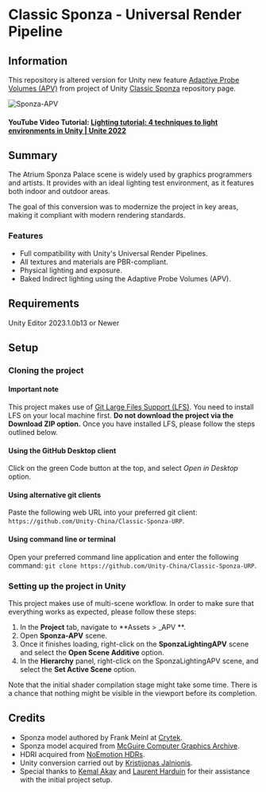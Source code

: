 # Classic Sponza - Universal Render Pipeline

## Information

This repository is altered version for Unity new feature [Adaptive Probe Volumes (APV)](https://portal.productboard.com/unity/1-unity-platform-rendering-visual-effects/c/2048-adaptive-probe-volumes-apv-urp) from project of Unity [Classic Sponza](https://github.com/Unity-Technologies/Classic-Sponza) repository page.

![Sponza-APV](ClassicSponza_UnityRemaster.jpg)

#### YouTube Video Tutorial: [Lighting tutorial: 4 techniques to light environments in Unity | Unite 2022](https://www.youtube.com/watch?v=DlxuvvYZO4Q&t=922s)

## Summary

The Atrium Sponza Palace scene is widely used by graphics programmers and artists. It provides with an ideal lighting test environment, as it features both indoor and outdoor areas. 

The goal of this conversion was to modernize the project in key areas, making it compliant with modern rendering standards.

### Features

- Full compatibility with Unity's Universal Render Pipelines.
- All textures and materials are PBR-compliant.
- Physical lighting and exposure.
- Baked Indirect lighting using the Adaptive Probe Volumes (APV).

## Requirements

Unity Editor 2023.1.0b13 or Newer

## Setup

### Cloning the project

#### Important note
This project makes use of [Git Large Files Support (LFS)](https://git-lfs.github.com). You need to install LFS on your local machine first. **Do not download the project via the Download ZIP option.** Once you have installed LFS, please follow the steps outlined below.

#### Using the GitHub Desktop client
Click on the green Code button at the top, and select *Open in Desktop* option.

#### Using alternative git clients
Paste the following web URL into your preferred git client: `https://github.com/Unity-China/Classic-Sponza-URP`.

#### Using command line or terminal
Open your preferred command line application and enter the following command: `git clone https://github.com/Unity-China/Classic-Sponza-URP`.

### Setting up the project in Unity
This project makes use of multi-scene workflow. In order to make sure that everything works as expected, please follow these steps:
1. In the **Project** tab, navigate to **Assets > _APV **.
2. Open **Sponza-APV** scene.
3. Once it finishes loading, right-click on the **SponzaLightingAPV** scene and select the **Open Scene Additive** option.
4. In the **Hierarchy** panel, right-click on the SponzaLightingAPV scene, and select the **Set Active Scene** option.

Note that the initial shader compilation stage might take some time. There is a chance that nothing might be visible in the viewport before its completion.

## Credits

- Sponza model authored by Frank Meinl at [Crytek](https://www.crytek.com/).
- Sponza model acquired from [McGuire Computer Graphics Archive](https://casual-effects.com/data/).
- HDRI acquired from [NoEmotion HDRs](http://noemotionhdrs.net/).
- Unity conversion carried out by [Kristijonas Jalnionis](https://github.com/radishface).
- Special thanks to [Kemal Akay](https://github.com/kemalakay) and [Laurent Harduin](https://github.com/laurenth-personal) for their assistance with the initial project setup.
